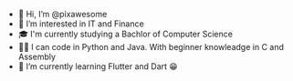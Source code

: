 - 👋 Hi, I’m @pixawesome
- 👀 I’m interested in IT and Finance
- 🎓 I'm currently studying a Bachlor of Computer Science
- 🧑‍💻 I can code in Python and Java. With beginner knowleadge in C and Assembly
- 🌱 I’m currently learning Flutter and Dart 😁

<!---
pixawesome/pixawesome is a ✨ special ✨ repository because its `README.md` (this file) appears on your GitHub profile.
You can click the Preview link to take a look at your changes.
--->

